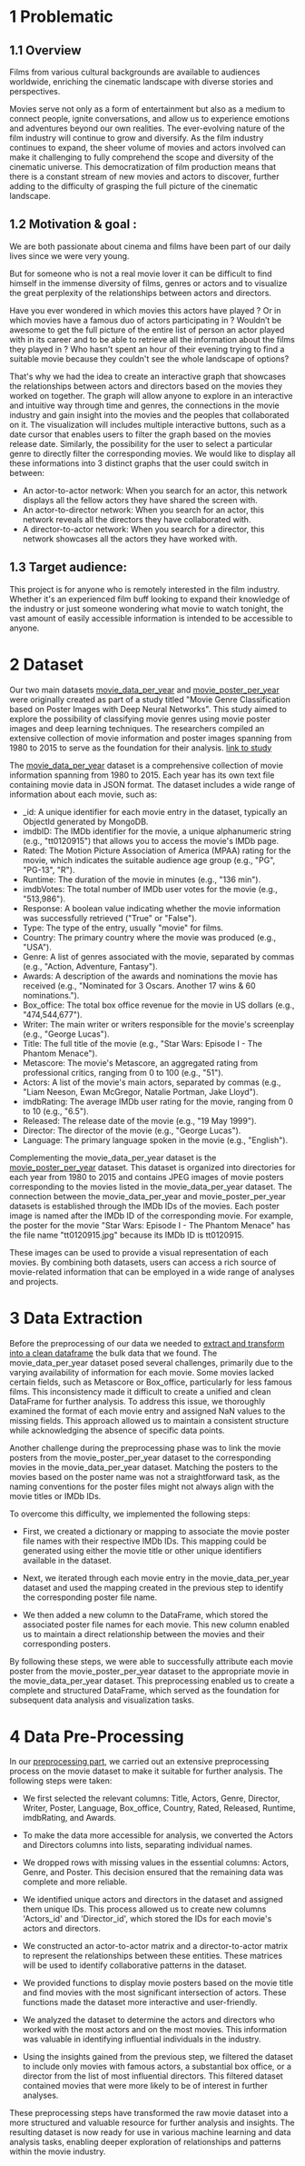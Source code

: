 
# 1 Problematic

## 1.1 Overview

  Films from various cultural backgrounds are available to audiences worldwide, enriching the cinematic landscape with diverse stories and perspectives. 

Movies serve not only as a form of entertainment but also as a medium to connect people, ignite conversations, and allow us to experience emotions and adventures beyond our own realities. The ever-evolving nature of the film industry will continue to grow and diversify. As the film industry continues to expand, the sheer volume of movies and actors involved can make it challenging to fully comprehend the scope and diversity of the cinematic universe. This democratization of film production means that there is a constant stream of new movies and actors to discover, further adding to the difficulty of grasping the full picture of the cinematic landscape. 

## 1.2 Motivation & goal :

  We are both passionate about cinema and films have been part of our daily lives since we were very young. 

But for someone who is not a real movie lover it can be difficult to find himself in the immense diversity of films, genres or actors and to visualize the great perplexity of the relationships between actors and directors.

 Have you ever wondered in which movies this actors have played ? Or in which movies have a famous duo of actors participating in ? Wouldn’t be awesome to get the full picture of the entire list of person an actor played with in its career and to be able to retrieve all the information about the films they played in ? Who hasn't spent an hour of their evening trying to find a suitable movie because they couldn't see the whole landscape of options?

That's why we had the idea to create an interactive graph that showcases the relationships between actors and directors based on the movies they worked on together. The graph will allow anyone to explore in an interactive and intuitive way through time and genres, the connections in the movie industry and gain insight into the movies and the peoples that collaborated on it. The visualization will includes multiple interactive buttons, such as a date cursor that enables users to filter the graph based on the movies release date. Similarly, the possibility for the user to select a particular genre to directly filter the corresponding movies. 
We would like to display all these informations into 3 distinct graphs that the user could switch in between:

  - An actor-to-actor network: When you search for an actor, this network displays all the fellow actors they have shared the screen with.
  - An actor-to-director network: When you search for an actor, this network reveals all the directors they have collaborated with.
  - A director-to-actor network: When you search for a director, this network showcases all the actors they have worked with.


## 1.3 Target audience:

This project is for anyone who is remotely interested in the film industry. Whether it's an experienced film buff looking to expand their knowledge of the industry or just someone wondering what movie to watch tonight, the vast amount of easily accessible information is intended to be accessible to anyone.


# 2 Dataset

Our two main datasets [movie_data_per_year](https://github.com/KenjiTet/MA2-Kenji-Aymeric-Data-Viz/tree/main/Dataset/movie_data_per_year) and [movie_poster_per_year](https://github.com/KenjiTet/MA2-Kenji-Aymeric-Data-Viz/tree/main/Dataset/movie_poster_per_year) were originally created as part of a study titled "Movie Genre Classification based on Poster Images with Deep Neural Networks". This study aimed to explore the possibility of classifying movie genres using movie poster images and deep learning techniques. The researchers compiled an extensive collection of movie information and poster images spanning from 1980 to 2015 to serve as the foundation for their analysis. [link to study](http://mmcv.csie.ncku.edu.tw/~wtchu/projects/MoviePoster/index.html)

The [movie_data_per_year](https://github.com/KenjiTet/MA2-Kenji-Aymeric-Data-Viz/tree/main/Dataset/movie_data_per_year) dataset is a comprehensive collection of movie information spanning from 1980 to 2015. Each year has its own text file containing movie data in JSON format. 
The dataset includes a wide range of information about each movie, such as:

  - _id: A unique identifier for each movie entry in the dataset, typically an ObjectId generated by MongoDB.
  - imdbID: The IMDb identifier for the movie, a unique alphanumeric string (e.g., "tt0120915") that allows you to access the movie's IMDb page.
  - Rated: The Motion Picture Association of America (MPAA) rating for the movie, which indicates the suitable audience age group (e.g., "PG", "PG-13", "R").
  - Runtime: The duration of the movie in minutes (e.g., "136 min").
  - imdbVotes: The total number of IMDb user votes for the movie (e.g., "513,986").
  - Response: A boolean value indicating whether the movie information was successfully retrieved ("True" or "False").
  - Type: The type of the entry, usually "movie" for films.
  - Country: The primary country where the movie was produced (e.g., "USA").
  - Genre: A list of genres associated with the movie, separated by commas (e.g., "Action, Adventure, Fantasy").
  - Awards: A description of the awards and nominations the movie has received (e.g., "Nominated for 3 Oscars. Another 17 wins & 60 nominations.").
  - Box_office: The total box office revenue for the movie in US dollars (e.g., "474,544,677").
  - Writer: The main writer or writers responsible for the movie's screenplay (e.g., "George Lucas").
  - Title: The full title of the movie (e.g., "Star Wars: Episode I - The Phantom Menace").
  - Metascore: The movie's Metascore, an aggregated rating from professional critics, ranging from 0 to 100 (e.g., "51").
  - Actors: A list of the movie's main actors, separated by commas (e.g., "Liam Neeson, Ewan McGregor, Natalie Portman, Jake Lloyd").
  - imdbRating: The average IMDb user rating for the movie, ranging from 0 to 10 (e.g., "6.5").
  - Released: The release date of the movie (e.g., "19 May 1999").
  - Director: The director of the movie (e.g., "George Lucas").
  - Language: The primary language spoken in the movie (e.g., "English").

Complementing the movie_data_per_year dataset is the [movie_poster_per_year](https://github.com/KenjiTet/MA2-Kenji-Aymeric-Data-Viz/tree/main/Dataset/movie_poster_per_year) dataset. This dataset is organized into directories for each year from 1980 to 2015 and contains JPEG images of movie posters corresponding to the movies listed in the movie_data_per_year dataset. The connection between the movie_data_per_year and movie_poster_per_year datasets is established through the IMDb IDs of the movies. Each poster image is named after the IMDb ID of the corresponding movie. For example, the poster for the movie "Star Wars: Episode I - The Phantom Menace" has the file name "tt0120915.jpg" because its IMDb ID is tt0120915. 

These images can be used to provide a visual representation of each movies. By combining both datasets, users can access a rich source of movie-related information that can be employed in a wide range of analyses and projects.

# 3 Data Extraction

Before the preprocessing of our data we needed to [extract and transform into a clean dataframe](https://github.com/KenjiTet/MA2-Kenji-Aymeric-Data-Viz/tree/main/Dataset/data_extraction.ipynb) the bulk data that we found. The movie_data_per_year dataset posed several challenges, primarily due to the varying availability of information for each movie. Some movies lacked certain fields, such as Metascore or Box_office, particularly for less famous films. This inconsistency made it difficult to create a unified and clean DataFrame for further analysis. To address this issue, we thoroughly examined the format of each movie entry and assigned NaN values to the missing fields. This approach allowed us to maintain a consistent structure while acknowledging the absence of specific data points.

Another challenge during the preprocessing phase was to link the movie posters from the movie_poster_per_year dataset to the corresponding movies in the movie_data_per_year dataset. Matching the posters to the movies based on the poster name was not a straightforward task, as the naming conventions for the poster files might not always align with the movie titles or IMDb IDs.

To overcome this difficulty, we implemented the following steps:

  - First, we created a dictionary or mapping to associate the movie poster file names with their respective IMDb IDs. This mapping could be generated using either the movie title or other unique identifiers available in the dataset.

  - Next, we iterated through each movie entry in the movie_data_per_year dataset and used the mapping created in the previous step to identify the corresponding poster file name.

  - We then added a new column to the DataFrame, which stored the associated poster file names for each movie. This new column enabled us to maintain a direct relationship between the movies and their corresponding posters.

By following these steps, we were able to successfully attribute each movie poster from the movie_poster_per_year dataset to the appropriate movie in the movie_data_per_year dataset. This preprocessing enabled us to create a complete and structured DataFrame, which served as the foundation for subsequent data analysis and visualization tasks.

# 4 Data Pre-Processing

In our [preprocessing part](https://github.com/KenjiTet/MA2-Kenji-Aymeric-Data-Viz/tree/main/Dataset/data_processing.ipynb), we carried out an extensive preprocessing process on the movie dataset to make it suitable for further analysis. The following steps were taken:

  - We first selected the relevant columns: Title, Actors, Genre, Director, Writer, Poster, Language, Box_office, Country, Rated, Released, Runtime, imdbRating, and Awards.

  - To make the data more accessible for analysis, we converted the Actors and Directors columns into lists, separating individual names.

  - We dropped rows with missing values in the essential columns: Actors, Genre, and Poster. This decision ensured that the remaining data was complete and more reliable.

  - We identified unique actors and directors in the dataset and assigned them unique IDs. This process allowed us to create new columns 'Actors_id' and 'Director_id', which stored the IDs for each movie's actors and directors.

  - We constructed an actor-to-actor matrix and a director-to-actor matrix to represent the relationships between these entities. These matrices will be used to identify collaborative patterns in the dataset.

  - We provided functions to display movie posters based on the movie title and find movies with the most significant intersection of actors. These functions made the dataset more interactive and user-friendly.

  - We analyzed the dataset to determine the actors and directors who worked with the most actors and on the most movies. This information was valuable in identifying influential individuals in the industry.

  - Using the insights gained from the previous step, we filtered the dataset to include only movies with famous actors, a substantial box office, or a director from the list of most influential directors. This filtered dataset contained movies that were more likely to be of interest in further analyses.

These preprocessing steps have transformed the raw movie dataset into a more structured and valuable resource for further analysis and insights. The resulting dataset is now ready for use in various machine learning and data analysis tasks, enabling deeper exploration of relationships and patterns within the movie industry.
